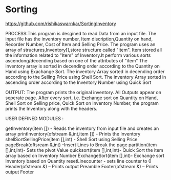 # Sorting
https://github.com/rishikaswarnkar/SortingInventory

PROCESS:This program is desgined to read Data from an input file.
The input file has the inventory number, Item discription,Quantity on hand, Recorder Number, Cost of Item and Selling Price.
The program uses an array of structures,Inventory[],store structure called "item". Item stored all the information related to
"Item" of Inventory.It perform various sorts ascendong/decending based on one of the attributes of "item" 
The inventory array is sorted in decending order according to the Quantity on Hand using Exachange Sort.
The inventory Array sorted in decending order according to the Selling Price using Shell Sort. 
The inventory Array sorted in ascending order according to the Inventory Number using Quick Sort

OUTPUT: The program prints the original inventory. All Outputs appear on seperate page. 
After every sort, i.e. Exchange sort on Quantity on Hand, Shell Sort on Selling
price, Quick Sort on Inventory Number, the program prints the Inventory along with the
headers.

USER DEFINED MODULES : 

getInventory(item []) - Reads the inventory from input file and creates an array 
printInventory(ofstream &,int,item []) - Prints the Inventory
shellSortSellingPrice(item [],int) - Shell Sort using Selling Price 
pageBreak(oftsream &,int) -Insert Lines to Break the page
partition(item [],int,int)- Sets the pivot Value 
quicksort(item [],int,int)- Quick Sort the item array based on Inventory Number 
ExchangeSort(item [],int)- Exchange sort Inventory based on Quantity 
resetLinecounter - sets line counter to 0 
Header(ofstream &) – Prints output Preamble 
Footer(ofstream &) – Prints output Footer 
